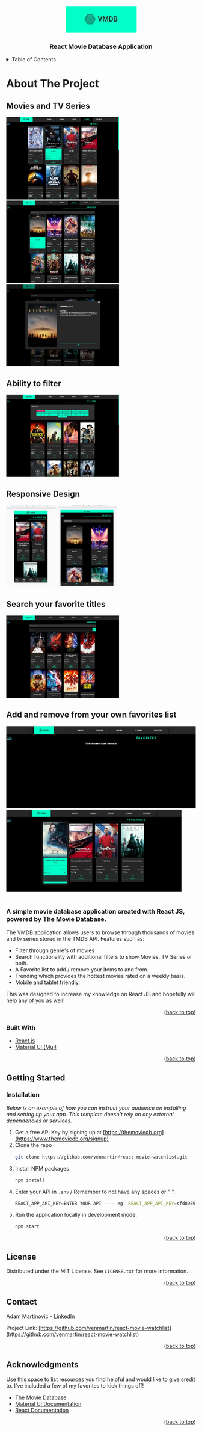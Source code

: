 <!-- PROJECT LOGO -->
<div align="center">
  <a href="https://github.com/venmartin">
    <img src="images/VMDB.jpg" alt="Logo" width="189" height="71">
  </a>

  <h3 align="center">React Movie Database Application</h3>

</div>



<!-- TABLE OF CONTENTS -->
<details>
  <summary>Table of Contents</summary>
  <ol>
    <li>
      <a href="#about-the-project">About The Project</a>
      <ul>
        <li><a href="#built-with">Built With</a></li>
      </ul>
    </li>
    <li>
      <a href="#getting-started">Getting Started</a>
      <ul>
        <li><a href="#installation">Installation</a></li>
      </ul>
    </li>
    <li><a href="#license">License</a></li>
    <li><a href="#contact">Contact</a></li>
    <li><a href="#acknowledgments">Acknowledgments</a></li>
  </ol>
</details>



<!-- ABOUT THE PROJECT -->
# About The Project

## Movies and TV Series
<img src="images/TV-Series.jpg" width="300" height="219">
<img src="images/Movies-01.jpg" width="300" height="219">
<img src="images/Movies-modal.jpg" width="300" height="219">

<br>

## Ability to filter
<img src="images/Movies-filter-genre.jpg" width="300" height="219">

<br>

## Responsive Design
<img src="images/Mobile-responsive1.jpg" width="133" height="219">
<img src="images/Mobile-responsive-ipadair.jpg" width="157" height="219">

<br>

## Search your favorite titles
<img src="images/Search-01.jpg" width="300" height="219">

<br>

## Add and remove from your own favorites list
<img src="images/Favorites-01.jpg" width="535" height="219">
<img src="images/Favorites-02.jpg" width="466" height="219">

<br>
<br>

### A simple movie database application created with React JS, powered by [The Movie Database](www.themoviedb.org).

The VMDB application allows users to browse through thousands of movies and tv series stored in the TMDB API. 
Features such as:

* Filter through genre's of movies
* Search functionality with additional filters to show Movies, TV Series or both.
* A Favorite list to add / remove your items to and from.
* Trending which provides the hottest movies rated on a weekly basis.
* Mobile and tablet friendly.

This was designed to increase my knowledge on React JS and hopefully will help any of you as well!

<p align="right">(<a href="#top">back to top</a>)</p>



### Built With

* [React.js](https://reactjs.org/)
* [Material UI (Mui)](https://mui.com/)

<p align="right">(<a href="#top">back to top</a>)</p>



<!-- GETTING STARTED -->
## Getting Started

### Installation

_Below is an example of how you can instruct your audience on installing and setting up your app. This template doesn't rely on any external dependencies or services._

1. Get a free API Key by signing up at [https://themoviedb.org](https://www.themoviedb.org/signup)
2. Clone the repo
   ```sh
   git clone https://github.com/venmartin/react-movie-watchlist.git
   ```
3. Install NPM packages
   ```sh
   npm install
   ```
4. Enter your API in `.env` / Remember to not have any spaces or " ".
   ```js
   REACT_APP_API_KEY=ENTER YOUR API ---- eg. REACT_APP_API_KEY=sfd89890sa97d8909sa0-79s78asd98
   ```
5. Run the application locally in development mode.
   ```
   npm start
   ```


<p align="right">(<a href="#top">back to top</a>)</p>

<!-- LICENSE -->
## License

Distributed under the MIT License. See `LICENSE.txt` for more information.

<p align="right">(<a href="#top">back to top</a>)</p>



<!-- CONTACT -->
## Contact

Adam Martinovic - [LinkedIn](https://www.linkedin.com/in/adam-martinovic-27a321217/)

Project Link: [https://github.com/venmartin/react-movie-watchlist](https://github.com/venmartin/react-movie-watchlist)

<p align="right">(<a href="#top">back to top</a>)</p>



<!-- ACKNOWLEDGMENTS -->
## Acknowledgments

Use this space to list resources you find helpful and would like to give credit to. I've included a few of my favorites to kick things off!

* [The Movie Database](https://themoviedb.org)
* [Material UI Documentation](https://choosealicense.com)
* [React Documentation](https://reactjs.org/docs/getting-started.html)

<p align="right">(<a href="#top">back to top</a>)</p>